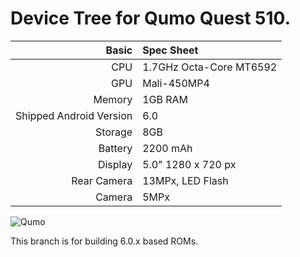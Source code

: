 Device Tree for Qumo Quest 510.
==============

Basic   | Spec Sheet
-------:|:-------------------------
CPU     | 1.7GHz Octa-Core MT6592
GPU     | Mali-450MP4
Memory  | 1GB RAM
Shipped Android Version | 6.0
Storage | 8GB
Battery | 2200 mAh
Display | 5.0" 1280 x 720 px
Rear Camera  | 13MPx, LED Flash
Camera  | 5MPx

![Qumo](http://www.avers.fm/static/uploaded/images/catalog/large/qumo_quest_510.jpg "Qumo Quest 510")

This branch is for building 6.0.x based ROMs.